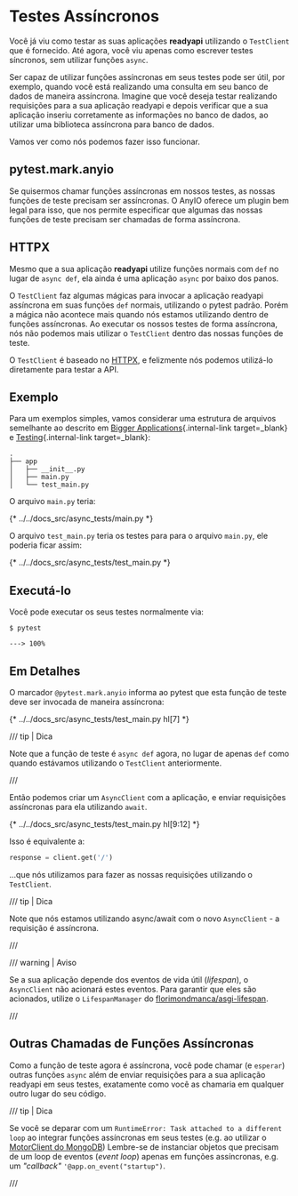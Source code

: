 # Testes Assíncronos

Você já viu como testar as suas aplicações **readyapi** utilizando o `TestClient` que é fornecido. Até agora, você viu apenas como escrever testes síncronos, sem utilizar funções `async`.

Ser capaz de utilizar funções assíncronas em seus testes pode ser útil, por exemplo, quando você está realizando uma consulta em seu banco de dados de maneira assíncrona. Imagine que você deseja testar realizando requisições para a sua aplicação readyapi e depois verificar que a sua aplicação inseriu corretamente as informações no banco de dados, ao utilizar uma biblioteca assíncrona para banco de dados.

Vamos ver como nós podemos fazer isso funcionar.

## pytest.mark.anyio

Se quisermos chamar funções assíncronas em nossos testes, as nossas funções de teste precisam ser assíncronas. O AnyIO oferece um plugin bem legal para isso, que nos permite especificar que algumas das nossas funções de teste precisam ser chamadas de forma assíncrona.

## HTTPX

Mesmo que a sua aplicação **readyapi** utilize funções normais com `def` no lugar de `async def`, ela ainda é uma aplicação `async` por baixo dos panos.

O `TestClient` faz algumas mágicas para invocar a aplicação readyapi assíncrona em suas funções `def` normais, utilizando o pytest padrão. Porém a mágica não acontece mais quando nós estamos utilizando dentro de funções assíncronas. Ao executar os nossos testes de forma assíncrona, nós não podemos mais utilizar o `TestClient` dentro das nossas funções de teste.

O `TestClient` é baseado no <a href="https://www.python-httpx.org" class="external-link" target="_blank">HTTPX</a>, e felizmente nós podemos utilizá-lo diretamente para testar a API.

## Exemplo

Para um exemplos simples, vamos considerar uma estrutura de arquivos semelhante ao descrito em [Bigger Applications](../tutorial/bigger-applications.md){.internal-link target=_blank} e [Testing](../tutorial/testing.md){.internal-link target=_blank}:

```
.
├── app
│   ├── __init__.py
│   ├── main.py
│   └── test_main.py
```

O arquivo `main.py` teria:

{* ../../docs_src/async_tests/main.py *}

O arquivo `test_main.py` teria os testes para para o arquivo `main.py`, ele poderia ficar assim:

{* ../../docs_src/async_tests/test_main.py *}

## Executá-lo

Você pode executar os seus testes normalmente via:

<div class="termy">

```console
$ pytest

---> 100%
```

</div>

## Em Detalhes

O marcador `@pytest.mark.anyio` informa ao pytest que esta função de teste deve ser invocada de maneira assíncrona:

{* ../../docs_src/async_tests/test_main.py hl[7] *}

/// tip | Dica

Note que a função de teste é `async def` agora, no lugar de apenas `def` como quando estávamos utilizando o `TestClient` anteriormente.

///

Então podemos criar um `AsyncClient` com a aplicação, e enviar requisições assíncronas para ela utilizando `await`.

{* ../../docs_src/async_tests/test_main.py hl[9:12] *}

Isso é equivalente a:

```Python
response = client.get('/')
```

...que nós utilizamos para fazer as nossas requisições utilizando o `TestClient`.

/// tip | Dica

Note que nós estamos utilizando async/await com o novo `AsyncClient` - a requisição é assíncrona.

///

/// warning | Aviso

Se a sua aplicação depende dos eventos de vida útil (*lifespan*), o `AsyncClient` não acionará estes eventos. Para garantir que eles são acionados, utilize o `LifespanManager` do <a href="https://github.com/florimondmanca/asgi-lifespan#usage" class="external-link" target="_blank">florimondmanca/asgi-lifespan</a>.

///

## Outras Chamadas de Funções Assíncronas

Como a função de teste agora é assíncrona, você pode chamar (e `esperar`) outras funções `async` além de enviar requisições para a sua aplicação readyapi em seus testes, exatamente como você as chamaria em qualquer outro lugar do seu código.

/// tip | Dica

Se você se deparar com um `RuntimeError: Task attached to a different loop` ao integrar funções assíncronas em seus testes (e.g. ao utilizar o <a href="https://stackoverflow.com/questions/41584243/runtimeerror-task-attached-to-a-different-loop" class="external-link" target="_blank">MotorClient do MongoDB</a>) Lembre-se de instanciar objetos que precisam de um loop de eventos (*event loop*) apenas em funções assíncronas, e.g. um *"callback"* `'@app.on_event("startup")`.

///
